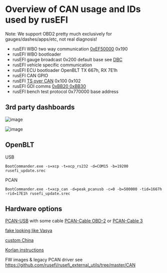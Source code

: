 # Overview of CAN usage and IDs used by rusEFI

Note: We support OBD2 pretty much exclusively for gauges/dashes/apps/etc, not real diagnosis!

* rusEFI WBO two way communication [0xEF50000](https://github.com/mck1117/wideband/blob/master/for_rusefi/wideband_can.h) 0x190
* rusEFI WBO bootloader
* rusEFI gauge broadcast 0x200 default base see [DBC](https://github.com/rusefi/rusefi/blob/master/firmware/controllers/can/rusEFI_CAN_verbose.dbc)
* rusEFI vehicle specific communication
* rusEFI ECU bootloader OpenBLT TX 667h, RX 7E1h
* rusEFI CAN GPIO
* rusEFI [TS over CAN](TS-over-CAN) 0x100 0x102
* rusEFI GDI comms [0xBB20 0xBB30](https://github.com/rusefi/libfirmware/blob/master/can/can_common.h)
* rusEFI bench test protocol 0x770000 base address

## 3rd party dashboards

![image](https://github.com/rusefi/rusefi/assets/48498823/65b93709-d959-473e-b406-a9dcbde64b3a)

![image](https://github.com/rusefi/rusefi/assets/48498823/56fba35f-44a1-4982-9242-762ee98e3590)

## OpenBLT

USB

``BootCommander.exe -s=xcp -t=xcp_rs232 -d=COM15 -b=19200 rusefi_update.srec``

PCAN

``BootCommander.exe -t=xcp_can -d=peak_pcanusb -c=0 -b=500000 -tid=1667h -rid=17E1h rusefi_update.srec``

## Hardware options

[PCAN-USB](https://www.peak-system.com/PCAN-USB.199.0.html?&L=1) with some cable [PCAN-Cable OBD-2](https://www.peak-system.com/PCAN-Cable-OBD-2.273.0.html?&L=1) or [PCAN-Cable 3](https://www.peak-system.com/PCAN-Cable-3.290.0.html?&L=1)

[fake looking like Vasya](https://rusefi.com/forum/viewtopic.php?f=13&t=2243)

[custom China](https://rusefi.com/forum/viewtopic.php?f=13&t=2209)

[Korlan instructions](https://rusefi.com/forum/viewtopic.php?p=43654#p43654)

FW images & legacy PCAN driver see <https://github.com/rusefi/rusefi_external_utils/tree/master/CAN>
